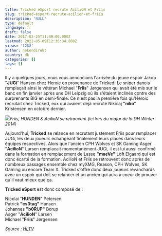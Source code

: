 ```yaml
---
title: Tricked eSport recrute AcilioN et Friis
slug: tricked-esport-recrute-acilion-et-friis
description: 'NULL'
type: default
language: fr
draft: false
date: 2017-02-25T11:49:00.000Z
lastmod: 2022-05-09T12:35:34.000Z
views: '1288'
author: neLendirekt
country: dk
categories: []
tags: []
---
```

Il y a quelques jours, nous vous annoncions l'arrivée du jeune espoir Jakob "**JUGi**" Hansen chez Heroic en provenance de Tricked. Le sniper danois remplaçait ainsi le vétéran Michael "**Friis**" Jørgensen qui avait été mis sur le banc en fin janvier après une DH Leipzig où ils s'étaient inclinés contre des surprenants BIG en demi-finale. Ce n'est pas la première fois qu'Heroic recrutait chez Tricked, eux qui avaient déjà recruté Nikolaj **"niko"** Kristensen en octobre dernier.

![](/storage/images/58b16e645714b_14171470526958jpeg.jpeg)_Friis, HUNDEN & AcilioN se retrouvent (ici lors du major de la DH Winter 2014)_

Aujourd'hui, **Tricked** se relance en recrutant justement Friis pour remplacer JUGi, les deux joueurs échangeant finalement leurs places dans leurs équipes respectives. Alors que l'ancien CPH Wolves et SK Gaming Asger "**AcilioN**" Larsen remplacait momentanément JUGi, il est lui aussi confirmé dans la formation en remplacement de Lasse **"maeVe"** Loft Elgaard qui est donc écarté de la formation. AcilioN et Friis se retrouvent donc après de nombreux passages ensemble chez myXMG, Reason, CPH Wolves, SK Gaming ou encore Team X. Tricked s'offre donc deux joueurs revanchards avec un espoir qui doit se relancer et un ancien qui aura à coeur de prouver qu'il vaut mieux que ça.

**Tricked eSport** est donc composé de :

Nicolai "**HUNDEN**" Petersen  
Patrick **"es3tag"** Hansen  
Johannes **"b0RUP"** Borup  
Asger "**AcilioN**" Larsen  
Michael "**Friis**" Jørgensen

_Source : [HLTV](http://www.hltv.org/news/19900-tricked-add-acilion-and-friis)_
